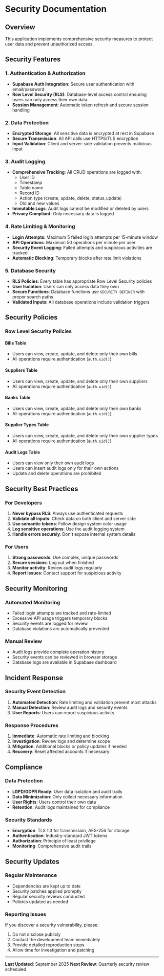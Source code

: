# Security Documentation

## Overview
This application implements comprehensive security measures to protect user data and prevent unauthorized access.

## Security Features

### 1. Authentication & Authorization
- **Supabase Auth Integration**: Secure user authentication with email/password
- **Row Level Security (RLS)**: Database-level access control ensuring users can only access their own data
- **Session Management**: Automatic token refresh and secure session handling

### 2. Data Protection
- **Encrypted Storage**: All sensitive data is encrypted at rest in Supabase
- **Secure Transmission**: All API calls use HTTPS/TLS encryption
- **Input Validation**: Client and server-side validation prevents malicious input

### 3. Audit Logging
- **Comprehensive Tracking**: All CRUD operations are logged with:
  - User ID
  - Timestamp
  - Table name
  - Record ID
  - Action type (create, update, delete, status_update)
  - Old and new values
- **Immutable Logs**: Audit logs cannot be modified or deleted by users
- **Privacy Compliant**: Only necessary data is logged

### 4. Rate Limiting & Monitoring
- **Login Attempts**: Maximum 5 failed login attempts per 15-minute window
- **API Operations**: Maximum 50 operations per minute per user
- **Security Event Logging**: Failed attempts and suspicious activities are tracked
- **Automatic Blocking**: Temporary blocks after rate limit violations

### 5. Database Security
- **RLS Policies**: Every table has appropriate Row Level Security policies
- **User Isolation**: Users can only access data they own
- **Secure Functions**: Database functions use `SECURITY DEFINER` with proper search paths
- **Validated Inputs**: All database operations include validation triggers

## Security Policies

### Row Level Security Policies

#### Bills Table
- Users can view, create, update, and delete only their own bills
- All operations require authentication (`auth.uid()`)

#### Suppliers Table  
- Users can view, create, update, and delete only their own suppliers
- All operations require authentication (`auth.uid()`)

#### Banks Table
- Users can view, create, update, and delete only their own banks
- All operations require authentication (`auth.uid()`)

#### Supplier Types Table
- Users can view, create, update, and delete only their own supplier types
- All operations require authentication (`auth.uid()`)

#### Audit Logs Table
- Users can view only their own audit logs
- Users can insert audit logs only for their own actions
- Update and delete operations are prohibited

## Security Best Practices

### For Developers
1. **Never bypass RLS**: Always use authenticated requests
2. **Validate all inputs**: Check data on both client and server side
3. **Use semantic tokens**: Follow design system color usage
4. **Log sensitive operations**: Use the audit logging system
5. **Handle errors securely**: Don't expose internal system details

### For Users
1. **Strong passwords**: Use complex, unique passwords
2. **Secure sessions**: Log out when finished
3. **Monitor activity**: Review audit logs regularly
4. **Report issues**: Contact support for suspicious activity

## Security Monitoring

### Automated Monitoring
- Failed login attempts are tracked and rate-limited
- Excessive API usage triggers temporary blocks
- Security events are logged for review
- Database violations are automatically prevented

### Manual Review
- Audit logs provide complete operation history
- Security events can be reviewed in browser storage
- Database logs are available in Supabase dashboard

## Incident Response

### Security Event Detection
1. **Automated Detection**: Rate limiting and validation prevent most attacks
2. **Manual Detection**: Review audit logs and security events
3. **User Reports**: Users can report suspicious activity

### Response Procedures
1. **Immediate**: Automatic rate limiting and blocking
2. **Investigation**: Review logs and determine scope
3. **Mitigation**: Additional blocks or policy updates if needed
4. **Recovery**: Reset affected accounts if necessary

## Compliance

### Data Protection
- **LGPD/GDPR Ready**: User data isolation and audit trails
- **Data Minimization**: Only collect necessary information
- **User Rights**: Users control their own data
- **Retention**: Audit logs maintained for compliance

### Security Standards
- **Encryption**: TLS 1.3 for transmission, AES-256 for storage
- **Authentication**: Industry-standard JWT tokens
- **Authorization**: Principle of least privilege
- **Monitoring**: Comprehensive audit trails

## Security Updates

### Regular Maintenance
- Dependencies are kept up to date
- Security patches applied promptly
- Regular security reviews conducted
- Policies updated as needed

### Reporting Issues
If you discover a security vulnerability, please:
1. Do not disclose publicly
2. Contact the development team immediately
3. Provide detailed reproduction steps
4. Allow time for investigation and patching

---

**Last Updated**: September 2025
**Next Review**: Quarterly security review scheduled